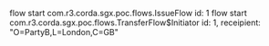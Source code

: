 
flow start com.r3.corda.sgx.poc.flows.IssueFlow id: 1
flow start com.r3.corda.sgx.poc.flows.TransferFlow$Initiator id: 1, receipient: "O=PartyB,L=London,C=GB"